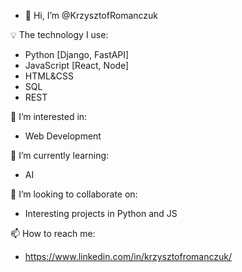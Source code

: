 - 👋 Hi, I’m @KrzysztofRomanczuk

💡 The technology I use: 
- Python [Django, FastAPI]
- JavaScript [React, Node]
- HTML&CSS
- SQL
- REST

👀 I’m interested in:
- Web Development 

🌱 I’m currently learning: 
- AI

💞️ I’m looking to collaborate on:
- Interesting projects in Python and JS

📫 How to reach me:
- https://www.linkedin.com/in/krzysztofromanczuk/

